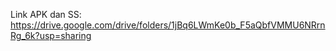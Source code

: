 Link APK dan SS:
https://drive.google.com/drive/folders/1jBq6LWmKe0b_F5aQbfVMMU6NRrnRg_6k?usp=sharing
